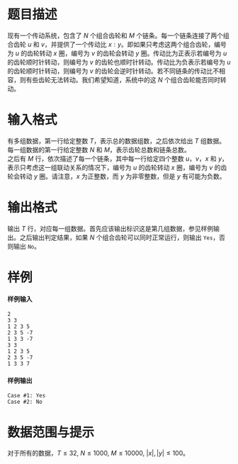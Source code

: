 
# 题目描述

现有一个传动系统，包含了 $N$ 个组合齿轮和 $M$ 个链条。每一个链条连接了两个组合齿轮 $u$ 和 $v$，并提供了一个传动比 $x:y$。即如果只考虑这两个组合齿轮，编号为 $u$ 的齿轮转动 $x$ 圈，编号为 $v$ 的齿轮会转动 $y$ 圈。传动比为正表示若编号为 $u$ 的齿轮顺时针转动，则编号为 $v$ 的齿轮也顺时针转动。传动比为负表示若编号为 $u$ 的齿轮顺时针转动，则编号为 $v$ 的齿轮会逆时针转动。若不同链条的传动比不相容，则有些齿轮无法转动。我们希望知道，系统中的这 $N$ 个组合齿轮能否同时转动。

# 输入格式

有多组数据，第一行给定整数 $T$，表示总的数据组数，之后依次给出 $T$ 组数据。  
每一组数据的第一行给定整数 $N$ 和 $M$，表示齿轮总数和链条总数。  
之后有 $M$ 行，依次描述了每一个链条，其中每一行给定四个整数 $u$，$v$，$x$ 和 $y$，表示只考虑这一组联动关系的情况下，编号为 $u$ 的齿轮转动 $x$ 圈，编号为 $v$ 的齿轮会转动 $y$ 圈。请注意，$x$ 为正整数，而 $y$ 为非零整数，但是 $y$ 有可能为负数。

# 输出格式

输出 $T$ 行，对应每一组数据。首先应该输出标识这是第几组数据，参见样例输出。之后输出判定结果，如果 $N$ 个组合齿轮可以同时正常运行，则输出 ``Yes``，否则输出 ``No``。

# 样例

#### 样例输入
```plain
2
3 3
1 2 3 5
2 3 5 -7
1 3 3 -7
3 3
1 2 3 5
2 3 5 -7
1 3 3 7
```

#### 样例输出
```plain
Case #1: Yes
Case #2: No
```

# 数据范围与提示

对于所有的数据，$T \leq 32, \ N \leq 1000, \ M \leq10000, \ |x|, |y| \leq 100$。

